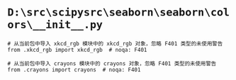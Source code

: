 # `D:\src\scipysrc\seaborn\seaborn\colors\__init__.py`

```
# 从当前包中导入 xkcd_rgb 模块中的 xkcd_rgb 对象，忽略 F401 类型的未使用警告
from .xkcd_rgb import xkcd_rgb  # noqa: F401

# 从当前包中导入 crayons 模块中的 crayons 对象，忽略 F401 类型的未使用警告
from .crayons import crayons  # noqa: F401
```
